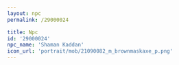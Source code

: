 ```yaml
---
layout: npc
permalink: /29000024

title: Npc
id: '29000024'
npc_name: 'Shaman Kaddan'
icon_url: 'portrait/mob/21090082_m_brownmaskaxe_p.png'
---
```

